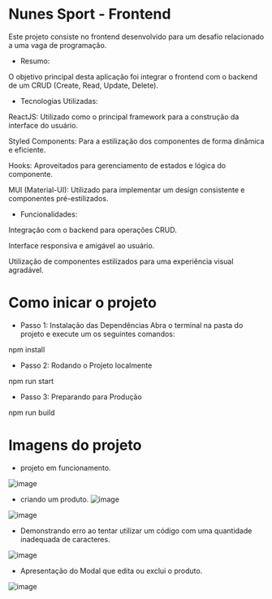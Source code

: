 # Nunes Sport - Frontend
Este projeto consiste no frontend desenvolvido para um desafio relacionado a uma vaga de programação.


- Resumo:

O objetivo principal desta aplicação foi integrar o frontend com o backend de um CRUD (Create, Read, Update, Delete).


- Tecnologias Utilizadas:

ReactJS: Utilizado como o principal framework para a construção da interface do usuário.

Styled Components: Para a estilização dos componentes de forma dinâmica e eficiente.

Hooks: Aproveitados para gerenciamento de estados e lógica do componente.

MUI (Material-UI): Utilizado para implementar um design consistente e componentes pré-estilizados.


- Funcionalidades:

Integração com o backend para operações CRUD.

Interface responsiva e amigável ao usuário.

Utilização de componentes estilizados para uma experiência visual agradável.

# Como inicar o projeto

- Passo 1: Instalação das Dependências
Abra o terminal na pasta do projeto e execute um os seguintes comandos:

npm install

- Passo 2: Rodando o Projeto localmente

npm run start

- Passo 3: Preparando para Produção

npm run build

# Imagens do projeto

- projeto em funcionamento.

![image](https://github.com/Pedro-Marques-Santos/frontend-nunes-sport/assets/104912054/59197953-e615-48dc-9b3b-7232e0e321ac)


- criando um produto.
![image](https://github.com/Pedro-Marques-Santos/frontend-nunes-sport/assets/104912054/5ed5b03d-a0ea-4828-b787-ddec5ffe3c0f)

![image](https://github.com/Pedro-Marques-Santos/frontend-nunes-sport/assets/104912054/a2c2c126-7714-446d-bdb5-393ad0371340)


- Demonstrando erro ao tentar utilizar um código com uma quantidade inadequada de caracteres.


![image](https://github.com/Pedro-Marques-Santos/frontend-nunes-sport/assets/104912054/9f1316d0-9a25-4730-be8f-4d3b2408c581)

- Apresentação do Modal que edita ou exclui o produto.

![image](https://github.com/Pedro-Marques-Santos/frontend-nunes-sport/assets/104912054/c36f3082-8f14-49e3-937f-c05406a2e3eb)

